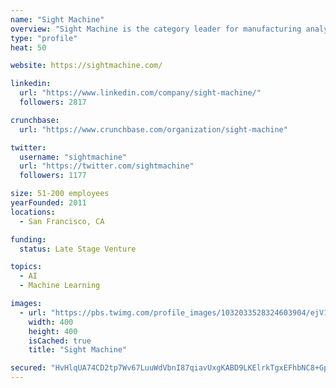 ```yaml
---
name: "Sight Machine"
overview: "Sight Machine is the category leader for manufacturing analytics and used by Global 500 companies to make better, faster decisions about their operations. Sight Machine's analytics platform, purpose-built for discrete and process manufacturing, uses artificial intelligence, machine learning, and advanced analytics to help address critical challenges in quality and productivity throughout the enterprise."
type: "profile"
heat: 50

website: https://sightmachine.com/

linkedin:
  url: "https://www.linkedin.com/company/sight-machine/"
  followers: 2817

crunchbase:
  url: "https://www.crunchbase.com/organization/sight-machine"

twitter:
  username: "sightmachine"
  url: "https://twitter.com/sightmachine"
  followers: 1177

size: 51-200 employees
yearFounded: 2011
locations:
  - San Francisco, CA

funding:
  status: Late Stage Venture

topics:
  - AI
  - Machine Learning

images:
  - url: "https://pbs.twimg.com/profile_images/1032033528324603904/ejV1uR7X_400x400.jpg"
    width: 400
    height: 400
    isCached: true
    title: "Sight Machine"

secured: "HvHlqUA74CD2tp7Wv67LuuWdVbnI87qiavUxgKABD9LKElrkTgxEFhbNC8+GpG74HTpF/h+IV5Vo+NPk1sknjKlogGZANGkevvhUGNEjkVFWXDJReDyI/wHZNNANGrbSpCSqXlbmfmvaWCGP+KNVRkU4jVglAl1mKh8te10pHdOw3hE548Npl6BQ1LX8aXYXhHqJd1nUUZO1/pGZbZekf/sqBl9plmcDERRm6/947Ayr+hbeXOuvju0szmQFBPDRuhyAwbmzJBwKI+J38O3Z9yqaaylmNCUFMR0wLanpi0Jlb3iUtQyZ1TABnV+rSBp5qMRNevtkipoSMVmsqvhtCLR87u9In8rW4qdWosfLQV6/kdRhCsp4N/VggeOuUuMBe9QngUYgpAcIi4ZPyLgPvWUlh4TTnK6PCK+guBkYQgA=;Oyginj3QXN4UMNyNhfBNVQ=="
---
```


